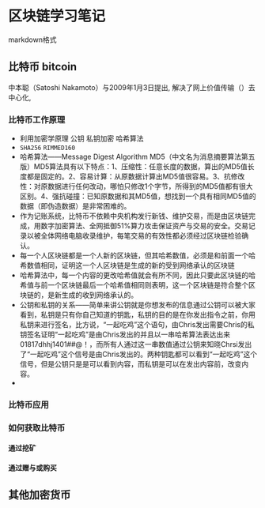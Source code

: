 # 区块链学习笔记
markdown格式

## 比特币 bitcoin 

中本聪（Satoshi Nakamoto）与2009年1月3日提出, 解决了网上价值传输（）去中心化, 


### 比特币工作原理
* 利用加密学原理 公钥 私钥加密 哈希算法
* `SHA256` `RIMMED160`
* 哈希算法——Message Digest Algorithm MD5（中文名为消息摘要算法第五版）MD5算法具有以下特点：1、压缩性：任意长度的数据，算出的MD5值长度都是固定的。2、容易计算：从原数据计算出MD5值很容易。3、抗修改性：对原数据进行任何改动，哪怕只修改1个字节，所得到的MD5值都有很大区别。4、强抗碰撞：已知原数据和其MD5值，想找到一个具有相同MD5值的数据（即伪造数据）是非常困难的。
* 作为记账系统，比特币不依赖中央机构发行新钱、维护交易，而是由区块链完成，用数字加密算法、全网抵御51%算力攻击保证资产与交易的安全。交易记录以被全体网络电脑收录维护，每笔交易的有效性都必须经过区块链检验确认。
* 每一个人区块链都是一个人新的区块链，但其哈希数值，必须是和前面一个哈希数值相同，证明这一个人区块链是生成的新的受到网络承认的区块链
* 哈希算法中，每一个内容的更改哈希值就会有所不同，因此只要此区块链的哈希值与前一个区块链最后一个哈希值相同则表明，这一个区块链是符合整个区块链的，是新生成的收到网络承认的。
* 公钥和私钥的关系——简单来讲公钥就是你想发布的信息通过公钥可以被大家看到，私钥是只有你自己知道的钥匙，私钥的目的是在你发出指令之前，你用私钥来进行签名，比方说，“一起吃鸡”这个语句，由Chris发出需要Chris的私钥签名证明“一起吃鸡”是由Chris发出的并且以一串哈希算法表达出来01817dhhj1401##@！，而所有人通过这一串数值通过公钥来知晓Chrsi发出了“一起吃鸡”这个信号是由Chris发出的。两种钥匙都可以看到“一起吃鸡”这个信号，但是公钥只是是可以看到内容，而私钥是可以在发出内容前，改变内容。
* 

### 比特币应用





### 如何获取比特币


#### 通过挖矿


#### 通过赠与或购买





## 其他加密货币
